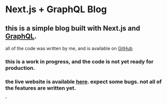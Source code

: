 # Next.js + GraphQL Blog 



## this is a simple blog built with Next.js and [GraphQL](https://graphql.org/).

all of the code was written by me, and is available on [GitHub](
https://github.com/matthiasbigl/blog
)

### this is a work in progress, and the code is not yet ready for production. 
### the live website is available [here](https://bigls-blog.vercel.app/). expect some bugs. not all of the features are written yet.



'

